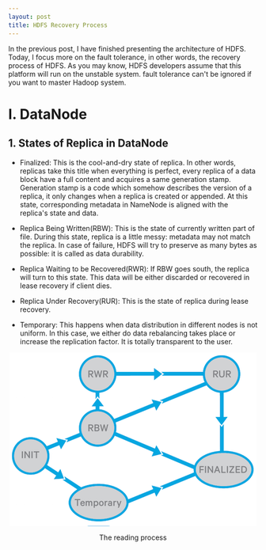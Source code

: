 ```yaml
---
layout: post
title: HDFS Recovery Process
---
```


In the previous post, I have finished presenting the architecture of HDFS. Today, I focus more on the fault tolerance, in other words, the recovery process of HDFS. As you may know, HDFS developers assume that this platform will run on the unstable system. fault tolerance can't be ignored if you want to master Hadoop system.

# I. DataNode

## 1. States of Replica in DataNode

* Finalized: This is the cool-and-dry state of replica. In other words, replicas take this title when everything is perfect, every replica of a data block have a full content and acquires a same generation stamp. Generation stamp is a code which somehow describes the version of a replica, it only changes when a replica is created or appended. At this state, corresponding metadata in NameNode is aligned with the replica's state and data.

* Replica Being Written(RBW): This is the state of currently written part of file. During this state, replica is a little messy: metadata may not match the replica. In case of failure, HDFS will try to preserve as many bytes as possible: it is called as data durability.

* Replica Waiting to be Recovered(RWR): If RBW goes south, the replica will turn to this state. This data will be either discarded or recovered in lease recovery if client dies.

* Replica Under Recovery(RUR): This is the state of replica during lease recovery.

* Temporary: This happens when data distribution in different nodes is not uniform. In this case, we either do data rebalancing takes place or increase the replication factor. It is totally transparent to the user.

<p align="center">
 <img src="/img/hdfs/recover-f2.png" alt="" align="middle">
 <div align="center"> The reading process</div>
</p>